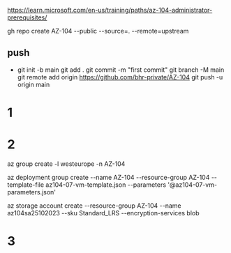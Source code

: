 https://learn.microsoft.com/en-us/training/paths/az-104-administrator-prerequisites/

gh repo create AZ-104 --public --source=. --remote=upstream

## push
- git init -b main
git add .
git commit -m "first commit"
git branch -M main
git remote add origin https://github.com/bhr-private/AZ-104
git push -u origin main


# 1

# 2

az group create -l westeurope -n AZ-104

az deployment group create --name AZ-104 --resource-group AZ-104 --template-file az104-07-vm-template.json --parameters '@az104-07-vm-parameters.json'

az storage account create --resource-group AZ-104 --name az104sa25102023 --sku Standard_LRS --encryption-services blob

# 3 